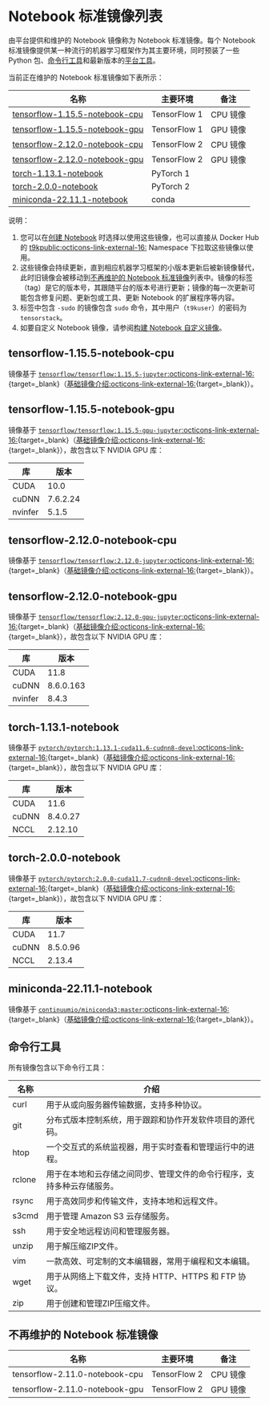 # Notebook 标准镜像列表

由平台提供和维护的 Notebook 镜像称为 Notebook 标准镜像。每个 Notebook 标准镜像提供某一种流行的机器学习框架作为其主要环境，同时预装了一些 Python 包、[命令行工具](#命令行工具)和最新版本的[平台工具](../../tool/index.md)。

当前正在维护的 Notebook 标准镜像如下表所示：

| 名称                                                            | 主要环境     | 备注     |
| --------------------------------------------------------------- | ------------ | -------- |
| [tensorflow-1.15.5-notebook-cpu](#tensorflow-1155-notebook-cpu) | TensorFlow 1 | CPU 镜像 |
| [tensorflow-1.15.5-notebook-gpu](#tensorflow-1155-notebook-gpu) | TensorFlow 1 | GPU 镜像 |
| [tensorflow-2.12.0-notebook-cpu](#tensorflow-2120-notebook-cpu) | TensorFlow 2 | CPU 镜像 |
| [tensorflow-2.12.0-notebook-gpu](#tensorflow-2120-notebook-gpu) | TensorFlow 2 | GPU 镜像 |
| [torch-1.13.1-notebook](#torch-1131-notebook)                   | PyTorch 1    |          |
| [torch-2.0.0-notebook](#torch-200-notebook)                     | PyTorch 2    |          |
| [miniconda-22.11.1-notebook](#miniconda-22111-notebook)         | conda        |          |

说明：

1. 您可以在[创建 Notebook](../../guide/develop-and-test-model/create-notebook.md#创建标准的-notebook) 时选择以使用这些镜像，也可以直接从 Docker Hub 的 [t9kpublic:octicons-link-external-16:](https://hub.docker.com/u/t9kpublic) Namespace 下拉取这些镜像以使用。
2. 这些镜像会持续更新，直到相应机器学习框架的小版本更新后被新镜像替代，此时旧镜像会被移动到[不再维护的 Notebook 标准镜像](#不再维护的-notebook-标准镜像)列表中。镜像的标签（tag）是它的版本号，其跟随平台的版本号进行更新；镜像的每一次更新可能包含修复问题、更新包或工具、更新 Notebook 的扩展程序等内容。
3. 标签中包含 `-sudo` 的镜像包含 `sudo` 命令，其中用户（`t9kuser`）的密码为 `tensorstack`。
4. 如要自定义 Notebook 镜像，请参阅[构建 Notebook 自定义镜像](./build-notebook-custom-image.md)。

## tensorflow-1.15.5-notebook-cpu

镜像基于 [`tensorflow/tensorflow:1.15.5-jupyter`:octicons-link-external-16:](https://hub.docker.com/layers/tensorflow/tensorflow/1.15.5-jupyter/images/sha256-47aa058918aa7b09343c05ccbd23ccef976006a07b579143e9adde34a937b419?context=explore){target=_blank}（[基础镜像介绍:octicons-link-external-16:](https://hub.docker.com/r/tensorflow/tensorflow){target=_blank}）。

## tensorflow-1.15.5-notebook-gpu

镜像基于 [`tensorflow/tensorflow:1.15.5-gpu-jupyter`:octicons-link-external-16:](https://hub.docker.com/layers/tensorflow/tensorflow/1.15.5-gpu-jupyter/images/sha256-5f2338b5816cd73ea82233e2dd1ee0d8e2ebf539e1e8b5741641c1e082897521?context=explore){target=_blank}（[基础镜像介绍:octicons-link-external-16:](https://hub.docker.com/r/tensorflow/tensorflow){target=_blank}），故包含以下 NVIDIA GPU 库：

| 库      | 版本     |
| ------- | -------- |
| CUDA    | 10.0     |
| cuDNN   | 7.6.2.24 |
| nvinfer | 5.1.5    |

## tensorflow-2.12.0-notebook-cpu

镜像基于 [`tensorflow/tensorflow:2.12.0-jupyter`:octicons-link-external-16:](https://hub.docker.com/layers/tensorflow/tensorflow/2.12.0-jupyter/images/sha256-c70fc19788a8c11dd3d81bbeb492deb72a2d67b1875759366b96ed6821264eca?context=explore){target=_blank}（[基础镜像介绍:octicons-link-external-16:](https://hub.docker.com/r/tensorflow/tensorflow){target=_blank}）。

## tensorflow-2.12.0-notebook-gpu

镜像基于 [`tensorflow/tensorflow:2.12.0-gpu-jupyter`:octicons-link-external-16:](https://hub.docker.com/layers/tensorflow/tensorflow/2.12.0-gpu-jupyter/images/sha256-fffb1d07831e488af8372053342bfe8c77052e34d6e85dbe4a37b10a4f6072b0?context=explore){target=_blank}（[基础镜像介绍:octicons-link-external-16:](https://hub.docker.com/r/tensorflow/tensorflow){target=_blank}），故包含以下 NVIDIA GPU 库：

| 库      | 版本      |
| ------- | --------- |
| CUDA    | 11.8      |
| cuDNN   | 8.6.0.163 |
| nvinfer | 8.4.3     |

## torch-1.13.1-notebook

镜像基于 [`pytorch/pytorch:1.13.1-cuda11.6-cudnn8-devel`:octicons-link-external-16:](https://hub.docker.com/layers/pytorch/pytorch/1.13.1-cuda11.6-cudnn8-devel/images/sha256-58d848c38665fd3ed20bee65918255cb083637c860eb4fae67face2fb2ff5702?context=explore){target=_blank}（[基础镜像介绍:octicons-link-external-16:](https://hub.docker.com/r/pytorch/pytorch){target=_blank}），故包含以下 NVIDIA GPU 库：

| 库    | 版本     |
| ----- | -------- |
| CUDA  | 11.6     |
| cuDNN | 8.4.0.27 |
| NCCL  | 2.12.10  |

## torch-2.0.0-notebook

镜像基于 [`pytorch/pytorch:2.0.0-cuda11.7-cudnn8-devel`:octicons-link-external-16:](https://hub.docker.com/layers/pytorch/pytorch/2.0.0-cuda11.7-cudnn8-devel/images/sha256-96ccb2997a131f2455d70fb78dbb284bafe4529aaf265e344bae932c8b32b2a4?context=explore){target=_blank}（[基础镜像介绍:octicons-link-external-16:](https://hub.docker.com/r/pytorch/pytorch){target=_blank}），故包含以下 NVIDIA GPU 库：

| 库      | 版本     |
| ------- | -------- |
| CUDA    | 11.7     |
| cuDNN   | 8.5.0.96 |
| NCCL    | 2.13.4   |

## miniconda-22.11.1-notebook

镜像基于 [`continuumio/miniconda3:master`:octicons-link-external-16:](https://hub.docker.com/layers/continuumio/miniconda3/master/images/sha256-c8672e1b9b55b26e0d00ac7918f9c8b5af842bf2aff1cba0d120a8d199e26cbd?context=explore){target=_blank}（[基础镜像介绍:octicons-link-external-16:](https://hub.docker.com/r/continuumio/miniconda3){target=_blank}）。

## 命令行工具

所有镜像包含以下命令行工具：

| 名称   | 介绍                                                                   |
| ------ | ---------------------------------------------------------------------- |
| curl   | 用于从或向服务器传输数据，支持多种协议。                               |
| git    | 分布式版本控制系统，用于跟踪和协作开发软件项目的源代码。               |
| htop   | 一个交互式的系统监视器，用于实时查看和管理运行中的进程。               |
| rclone | 用于在本地和云存储之间同步、管理文件的命令行程序，支持多种云存储服务。 |
| rsync  | 用于高效同步和传输文件，支持本地和远程文件。                           |
| s3cmd  | 用于管理 Amazon S3 云存储服务。                                        |
| ssh    | 用于安全地远程访问和管理服务器。                                       |
| unzip  | 用于解压缩ZIP文件。                                                    |
| vim    | 一款高效、可定制的文本编辑器，常用于编程和文本编辑。                   |
| wget   | 用于从网络上下载文件，支持 HTTP、HTTPS 和 FTP 协议。                   |
| zip    | 用于创建和管理ZIP压缩文件。                                            |

## 不再维护的 Notebook 标准镜像

| 名称                           | 主要环境     | 备注     |
| ------------------------------ | ------------ | -------- |
| tensorflow-2.11.0-notebook-cpu | TensorFlow 2 | CPU 镜像 |
| tensorflow-2.11.0-notebook-gpu | TensorFlow 2 | GPU 镜像 |
